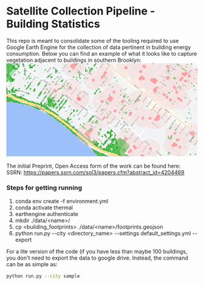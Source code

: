 # Satellite Collection Pipeline - Building Statistics
This repo is meant to consolidate some of the tooling required to use Google Earth Engine for the collection of data pertinent in building energy consumption. Below you can find an example of what it looks like to capture vegetation adjacent to buildings in southern Brooklyn:
![plot](./images/building_ndvi.png)

The initial Preprint, Open Access form of the work can be found here:
SSRN: https://papers.ssrn.com/sol3/papers.cfm?abstract_id=4204469

### Steps for getting running
1. conda env create -f environment.yml
2. conda activate thermal
3. earthengine authenticate
4. mkdir ./data/\<name\>/
5. cp <building_footprints> ./data/\<name\>/footprints.geojson
6. python run.py --city <directory_name> --settings default\_settings.yml --export

For a lite version of the code (if you have less than maybe 100 buildings, you don't need to export the data to google drive. Instead, the command can be as simple as:
```bash
python run.py --city sample
```
